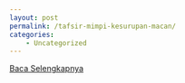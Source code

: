 ```yaml
---
layout: post
permalink: /tafsir-mimpi-kesurupan-macan/
categories:
    - Uncategorized
---
```


[Baca Selengkapnya](/08)